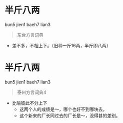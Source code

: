# 半斤八两
bun5 jien1 baeh7 lian3
> 东台方言词典
- 差不多，不相上下。（旧秤一斤16两，半斤即八两）

# 半斤八两
bun5 jien1 baeh7 lian3
> 泰州方言词典4
- 比喻彼此不分上下
  - 这两个人的成绩是～，哪个也好不到哪块去。
  - 这个新来的厂长同过去的厂长是～，没得甚的差别。
